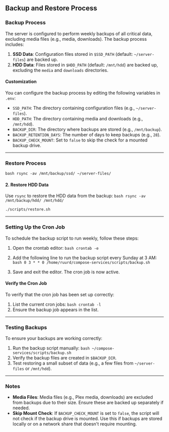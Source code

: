 ## Backup and Restore Process

### Backup Process

The server is configured to perform weekly backups of all critical data, excluding media files (e.g., media, downloads).
The backup process includes:

1. **SSD Data**: Configuration files stored in `$SSD_PATH` (default: `~/server-files`) are backed up.
2. **HDD Data**: Files stored in `$HDD_PATH` (default: `/mnt/hdd`) are backed up, excluding the `media` and `downloads`
   directories.

#### Customization

You can configure the backup process by editing the following variables in `.env`:

- `SSD_PATH`: The directory containing configuration files (e.g., `~/server-files`).
- `HDD_PATH`: The directory containing media and downloads (e.g., `/mnt/hdd`).
- `BACKUP_DIR`: The directory where backups are stored (e.g., `/mnt/backup`).
- `BACKUP_RETENTION_DAYS`: The number of days to keep backups (e.g., `28`).
- `BACKUP_CHECK_MOUNT`: Set to `false` to skip the check for a mounted backup drive.

---

### Restore Process
``bash
rsync -av /mnt/backup/ssd/ ~/server-files/
``

#### 2. Restore HDD Data

Use `rsync` to restore the HDD data from the backup:
``bash
rsync -av /mnt/backup/hdd/ /mnt/hdd/
``
```bash
./scripts/restore.sh
```

---

### Setting Up the Cron Job

To schedule the backup script to run weekly, follow these steps:

1. Open the crontab editor:
   ``bash
   crontab -e
   ``

2. Add the following line to run the backup script every Sunday at 3 AM:
   ``bash
   0 3 * * 0 /home/ruurd/compose-services/scripts/backup.sh
   ``

3. Save and exit the editor. The cron job is now active.

#### Verify the Cron Job

To verify that the cron job has been set up correctly:

1. List the current cron jobs:
   ``bash
   crontab -l
   ``
2. Ensure the backup job appears in the list.

---

### Testing Backups

To ensure your backups are working correctly:

1. Run the backup script manually:
   ``bash
   ~/compose-services/scripts/backup.sh
   ``
2. Verify the backup files are created in `$BACKUP_DIR`.
3. Test restoring a small subset of data (e.g., a few files from `~/server-files` or `/mnt/hdd`).

---

### Notes

- **Media Files**: Media files (e.g., Plex media, downloads) are excluded from backups due to their size. Ensure these
  are backed up separately if needed.
- **Skip Mount Check**: If `BACKUP_CHECK_MOUNT` is set to `false`, the script will not check if the backup drive is
  mounted. Use this if backups are stored locally or on a network share that doesn't require mounting.
